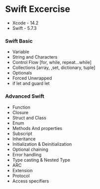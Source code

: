 
# Swift Excercise

- Xcode - 14.2
- Swift - 5.7.3

### Swift Basic
- Variable
- String and Characters
- Control Flow [for, while, repeat...while]
- Collections [array, ,set, dictionary, tuple]
- Optionals 
- Forced Unwrapped
- if let and guard let

### Advanced Swift

- Function
- Closure
- Struct and Class
- Enum
- Methods And properties
- Subscript
- Inheritance
- Initialization & Deinitialization
- Optional chaining
- Error handling
- Type casting & Nested Type
- ARC
- Extension 
- Protocol
- Access specifiers
